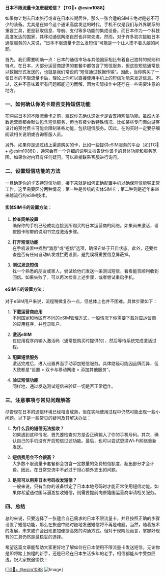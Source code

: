 **日本不限流量卡怎麽發短信？【TG💪+ @esim1088】**

如果你计划去日本旅行或者在日本长期居住，那么一张合适的SIM卡绝对是必不可少的装备。尤其是在如今这个通讯高度发达的时代，手机不仅是我们与外界联系的重要工具，更是获取信息、导航、支付等多功能的集成设备。而日本作为一个科技高度发达的国家，其移动通信网络自然也非常先进。然而，对于许多初次接触日本通信服务的人来说，“日本不限流量卡怎么发短信”可能是一个让人摸不着头脑的问题。

首先，我们需要明确一点：日本的通信市场与其他国家相比有着自己独特的规则和特点。在日本，大部分运营商提供的套餐中都包含了短信服务，但这些短信通常是以数据形式发送的，也就是我们常说的“短信通过数据传输”。因此，当你购买了一张日本的不限流量卡后，理论上你可以直接使用手机上的短信功能来发送信息。不过，这并不意味着所有问题都能迎刃而解，因为实际操作中还存在一些需要注意的地方。

### 一、如何确认你的卡是否支持短信功能

在购买日本的不限流量卡之前，建议你先确认这张卡是否支持短信功能。虽然大多数运营商都会默认包含短信服务，但也有极少数特殊情况。比如某些专门面向游客设计的预付费卡可能会限制某些功能，包括短信服务。因此，在购买时一定要仔细阅读相关说明或咨询客服人员。

另外，如果你是通过线上渠道购买的卡，比如一些提供eSIM服务的平台（如[TG💪+ @esim1088]），通常会有一个详细的说明文档告诉你该卡的具体功能和服务范围。如果你对内容有任何疑问，可以直接联系客服进行询问。

### 二、设置短信功能的方法

一旦确定你的卡支持短信功能，接下来就是如何正确配置手机以确保短信能够正常工作。这里需要区分两种情况：第一种是传统的实体SIM卡；第二种则是近年来越来越流行的eSIM技术。

#### 实体SIM卡的设置方法：

1. **检查网络设置**  
   确保你的手机已经成功连接到所购买的日本运营商的网络。如果尚未激活，请按照卡附带的说明书完成激活步骤。

2. **打开短信功能**  
   在手机设置中找到“消息”或“短信”选项，确保它处于开启状态。此外，还要检查是否有任何自动转发或拦截设置，避免误将重要信息屏蔽掉。

3. **测试发送短信**  
   找一个熟悉的朋友或家人，尝试给他们发送一条测试短信，看看能否顺利收到回信。如果失败了，可以再次检查上述步骤，或者尝试重启手机。

#### eSIM卡的设置方法：

对于eSIM用户来说，流程稍微复杂一点，但总体上也并不困难。具体步骤如下：

1. **下载运营商应用**  
   不同国家和地区有不同的eSIM管理方式，一般情况下你需要下载对应运营商的应用程序，并登录账户。

2. **激活eSIM**  
   在应用程序内输入激活码（通常是购买时提供的），然后等待系统完成激活过程。

3. **配置短信服务**  
   激活完成后，进入设置界面手动添加短信服务。具体路径可能因品牌而异，但大致都是“设置 > 双卡与移动网络 > 添加其他服务”。

4. **验证短信功能**  
   同样地，通过发送测试短信来验证一切是否正常运作。

### 三、注意事项与常见问题解答

尽管现在日本的通信环境已经相当成熟，但在实际使用过程中仍然可能出现一些小问题。以下是一些常见的疑问及其解决办法：

1. **为什么我的短信无法接收？**  
   如果遇到这种情况，首先要检查对方是否正确输入了你的手机号码。其次，确认自己的手机没有开启短信过滤功能。最后，也可以尝试更换Wi-Fi网络重新发送。

2. **短信费用会不会很高？**  
   大多数不限流量卡套餐都会包含一定数量的免费短信额度，超出部分才会计费。因此，在日常交流中不必过于担心额外支出的问题。

3. **是否可以用非日本号码收发短信？**  
   一般来说，只有当你的设备绑定了日本本地号码时才能正常使用短信功能。如果你希望通过国际漫游接收短信，则需要提前向原籍国运营商申请相关服务。

### 四、总结

总的来说，只要选择了一张适合自己需求的日本不限流量卡，并且按照正确的步骤设置了短信功能，那么在旅途中随时随地发送短信将不再是难题。当然，随着技术的发展，未来或许会出现更加便捷高效的沟通方式。但对于现阶段而言，掌握好现有的工具仍然是最稳妥的选择。

希望这篇文章能帮助大家更好地了解如何在日本使用不限流量卡发送短信。无论你是即将踏上旅程的新手，还是已经在日本生活多年的老手，相信都能从中受益匪浅。祝大家旅途愉快！

[[TG💪+ @esim1088](https://t.me/s/esim1088) ![Image](https://i.postimg.cc/4NQfJmqS/Snipaste-2025-05-13-00-14-12.png)]